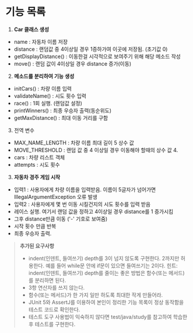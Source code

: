 # 기능 목록

1. **Car 클래스 생성**
- name : 자동차 이름 저장
- distance : 랜덤값 중 4이상일 경우 1증하가여 이곳에 저장됨. (초기값 0)
- getDisplayDistance() : 이동한걸 시각적으로 보여주기 위해 해당 메소드 작성
- move() : 랜덤 값이 4이상일 경우 distance 증가(이동)

2. **메소드를 분리하여 기능 생성**
- initCars() : 차량 이름 입력
- validateName() : 시도 횟수 입력
- race() : 1회 실행. (랜덤값 설정)
- printWinners() : 최종 우승자 출력(동순위도)
- getMaxDistance() : 최대 이동 거리를 구함

3. 전역 변수
- MAX_NAME_LENGTH : 차량 이름 최대 길이 5 상수 값
- MOVE_THRESHOLD : 랜덤 값 중 4 이상일 경우 이동해야 할때의 상수 값 4.
- cars : 차량 리스트 객체
- attempts : 시도 횟수

3. **자동차 경주 게임 시작**
- 입력1 : 사용자에게 차량 이름을 입력받음. 이름이 5글자가 넘어가면 IllegalArgumentException 오류 발생
- 입력2 : 사용자에게 몇 번 이동 시킬건지의 시도 횟수를 입력 받음
- 레이스 실행. 여기서 랜덤 값을 정하고 4이상일 경우 distance를 1 증가시킴
- 그후 distance만큼 이동 ('-' 기호로 보여줌)
- 시작 횟수 만큼 반복
- 최종 우승자 출력.

> **추가된 요구사항**
> - indent(인덴트, 들여쓰기) depth를 3이 넘지 않도록 구현한다. 2까지만 허용한다.
> 예를 들어 while문 안에 if문이 있으면 들여쓰기는 2이다.
> 힌트: indent(인덴트, 들여쓰기) depth를 줄이는 좋은 방법은 함수(또는 메서드)를 분리하면 된다.
> - 3항 연산자를 쓰지 않는다.
> - 함수(또는 메서드)가 한 가지 일만 하도록 최대한 작게 만들어라.
> - JUnit 5와 AssertJ를 이용하여 본인이 정리한 기능 목록이 정상 동작함을 테스트 코드로 확인한다.
> - 테스트 도구 사용법이 익숙하지 않다면 test/java/study를 참고하여 학습한 후 테스트를 구현한다.